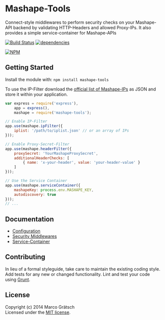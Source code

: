 # Mashape-Tools

Connect-style middlewares to perform security checks on your Mashape-API backend by validating HTTP-Headers and allowed Proxy-IPs. It also provides a simple service-container for Mashape-APIs

[![Build Status](https://secure.travis-ci.org/magdev/node-mashape-tools.png?branch=master)](http://travis-ci.org/magdev/node-mashape-tools)
[![dependencies](https://david-dm.org/magdev/node-mashape-tools.png)](https://david-dm.org/magdev/node-mashape-tools)

[![NPM](https://nodei.co/npm/mashape-tools.png?downloads=true)](https://nodei.co/npm/mashape-tools/)


## Getting Started

Install the module with: `npm install mashape-tools`

To use the IP-Filter download the [official list of Mashape-IPs](https://www.mashape.com/docs/firewall) as JSON and store it within your application.

```js
var express = require('express'),
    app = express(),
    mashape = require('mashape-tools');

// Enable IP-Filter
app.use(mashape.ipFilter({
    iplist: '/path/to/iplist.json' // or an array of IPs
}));

// Enable Proxy-Secret-Filter
app.use(mashape.headerFilter({
    proxySecret: 'YourMashapeProxySecret',
    additionalHeaderChecks: [
        { name: 'x-your-header', value: 'your-header-value' }
    ]
}));

// Use the Service Container
app.use(mashape.serviceContainer({
    mashapeKey: process.env.MASHAPE_KEY,
    autodiscovery: true
}));
// ...
```


## Documentation

  * [Configuration](docs/configuration.md)
  * [Security Middlewares](docs/security-middlewares.md)
  * [Service-Container](docs/service-container.md)


## Contributing

In lieu of a formal styleguide, take care to maintain the existing coding style. Add tests for any new or changed functionality. Lint and test your code using [Grunt](http://gruntjs.com).


## License

Copyright (c) 2014 Marco Grätsch  
Licensed under the [MIT license](LICENSE.md).

